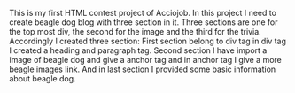 This is my first HTML contest project of Acciojob.
In this project I need to create beagle dog blog with three section in it.
Three sections are one for the top most div, the second for the image and the third for the trivia.
Accordingly I created three section:
First section belong to div tag in div tag I created a heading and paragraph tag.
Second section I have import a image of beagle dog and give a anchor tag and in anchor tag I give a more beagle images link.
And in last section I provided some basic information about beagle dog.
